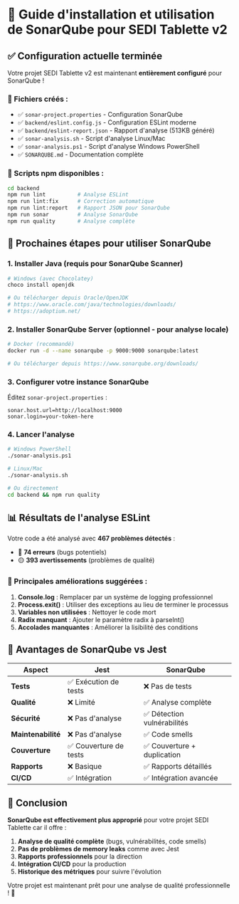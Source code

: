 # 🚀 Guide d'installation et utilisation de SonarQube pour SEDI Tablette v2

## ✅ Configuration actuelle terminée

Votre projet SEDI Tablette v2 est maintenant **entièrement configuré** pour SonarQube ! 

### 📁 Fichiers créés :
- ✅ `sonar-project.properties` - Configuration SonarQube
- ✅ `backend/eslint.config.js` - Configuration ESLint moderne
- ✅ `backend/eslint-report.json` - Rapport d'analyse (513KB généré)
- ✅ `sonar-analysis.sh` - Script d'analyse Linux/Mac
- ✅ `sonar-analysis.ps1` - Script d'analyse Windows PowerShell
- ✅ `SONARQUBE.md` - Documentation complète

### 🔧 Scripts npm disponibles :
```bash
cd backend
npm run lint          # Analyse ESLint
npm run lint:fix      # Correction automatique
npm run lint:report   # Rapport JSON pour SonarQube
npm run sonar         # Analyse SonarQube
npm run quality       # Analyse complète
```

## 🎯 Prochaines étapes pour utiliser SonarQube

### 1. **Installer Java** (requis pour SonarQube Scanner)
```bash
# Windows (avec Chocolatey)
choco install openjdk

# Ou télécharger depuis Oracle/OpenJDK
# https://www.oracle.com/java/technologies/downloads/
# https://adoptium.net/
```

### 2. **Installer SonarQube Server** (optionnel - pour analyse locale)
```bash
# Docker (recommandé)
docker run -d --name sonarqube -p 9000:9000 sonarqube:latest

# Ou télécharger depuis https://www.sonarqube.org/downloads/
```

### 3. **Configurer votre instance SonarQube**
Éditez `sonar-project.properties` :
```properties
sonar.host.url=http://localhost:9000
sonar.login=your-token-here
```

### 4. **Lancer l'analyse**
```bash
# Windows PowerShell
./sonar-analysis.ps1

# Linux/Mac
./sonar-analysis.sh

# Ou directement
cd backend && npm run quality
```

## 📊 Résultats de l'analyse ESLint

Votre code a été analysé avec **467 problèmes détectés** :
- 🔴 **74 erreurs** (bugs potentiels)
- 🟡 **393 avertissements** (problèmes de qualité)

### 🎯 Principales améliorations suggérées :
1. **Console.log** : Remplacer par un système de logging professionnel
2. **Process.exit()** : Utiliser des exceptions au lieu de terminer le processus
3. **Variables non utilisées** : Nettoyer le code mort
4. **Radix manquant** : Ajouter le paramètre radix à parseInt()
5. **Accolades manquantes** : Améliorer la lisibilité des conditions

## 🌟 Avantages de SonarQube vs Jest

| Aspect | Jest | SonarQube |
|--------|------|-----------|
| **Tests** | ✅ Exécution de tests | ❌ Pas de tests |
| **Qualité** | ❌ Limité | ✅ Analyse complète |
| **Sécurité** | ❌ Pas d'analyse | ✅ Détection vulnérabilités |
| **Maintenabilité** | ❌ Pas d'analyse | ✅ Code smells |
| **Couverture** | ✅ Couverture de tests | ✅ Couverture + duplication |
| **Rapports** | ❌ Basique | ✅ Rapports détaillés |
| **CI/CD** | ✅ Intégration | ✅ Intégration avancée |

## 🎉 Conclusion

**SonarQube est effectivement plus approprié** pour votre projet SEDI Tablette car il offre :

1. **Analyse de qualité complète** (bugs, vulnérabilités, code smells)
2. **Pas de problèmes de memory leaks** comme avec Jest
3. **Rapports professionnels** pour la direction
4. **Intégration CI/CD** pour la production
5. **Historique des métriques** pour suivre l'évolution

Votre projet est maintenant prêt pour une analyse de qualité professionnelle ! 🚀








